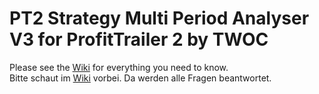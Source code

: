 # PT2 Strategy Multi Period Analyser V3 for ProfitTrailer 2 by TWOC
Please see the [Wiki](https://github.com/smoochy/WolfsOfCrypto/wiki) for everything you need to know.<br/>
Bitte schaut im [Wiki](https://github.com/smoochy/WolfsOfCrypto/wiki/Home-(DE)) vorbei. Da werden alle Fragen beantwortet.
